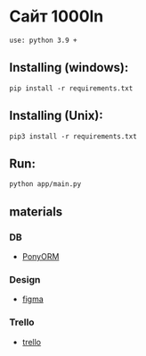 # Сайт 1000ln

    use: python 3.9 +

## Installing (windows):

    pip install -r requirements.txt 

## Installing (Unix):

    pip3 install -r requirements.txt 

## Run:
    
    python app/main.py
    
## materials

### DB

 - [PonyORM][PonyORM]

### Design

 - [figma][figma]

### Trello

 - [trello][trello]

[PonyORM]: https://editor.ponyorm.com/user/DaniinXorchenabo/IT_v_PD_1000ln/designer
[Figma]: https://www.figma.com/file/a3PGay8fyIvqslU627ZMdI/1000-listnick?node-id=21%3A0
[trello]: https://trello.com/b/Xqcnz6uR/itvpd1000ln
